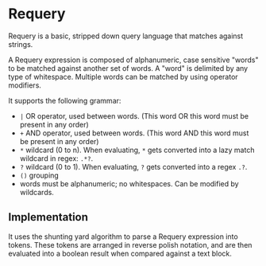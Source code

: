 # Requery

Requery is a basic, stripped down query language that matches against strings.

A Requery expression is composed of alphanumeric, case sensitive "words" to be matched against another set of words.
A "word" is delimited by any type of whitespace. Multiple words can be matched by using operator modifiers.

It supports the following grammar:
- `|` OR operator, used between words. (This word OR this word must be present in any order)
- `+` AND operator, used between words. (This word AND this word must be present in any order)
- `*` wildcard (0 to n). When evaluating, `*` gets converted into a lazy match wildcard in regex: `.*?`.
- `?` wildcard (0 to 1). When evaluating, `?` gets converted into a regex `.?`.
- `()` grouping
- words must be alphanumeric; no whitespaces. Can be modified by wildcards.
 
## Implementation
It uses the shunting yard algorithm to parse a Requery expression into tokens. 
These tokens are arranged in reverse polish notation, and are then evaluated into a boolean result when compared against a text block.
